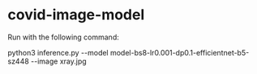 # covid-image-model

Run with the following command:

python3 inference.py --model model-bs8-lr0.001-dp0.1-efficientnet-b5-sz448 --image xray.jpg
